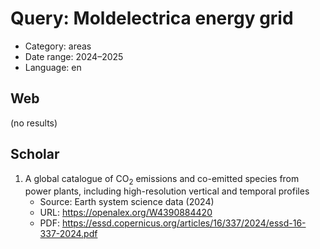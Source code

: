 # Query: Moldelectrica energy grid
- Category: areas
- Date range: 2024–2025
- Language: en

## Web

(no results)

## Scholar

1. A global catalogue of CO<sub>2</sub> emissions and co-emitted species from power plants, including high-resolution vertical and temporal profiles
   - Source: Earth system science data (2024)
   - URL: https://openalex.org/W4390884420
   - PDF: https://essd.copernicus.org/articles/16/337/2024/essd-16-337-2024.pdf

